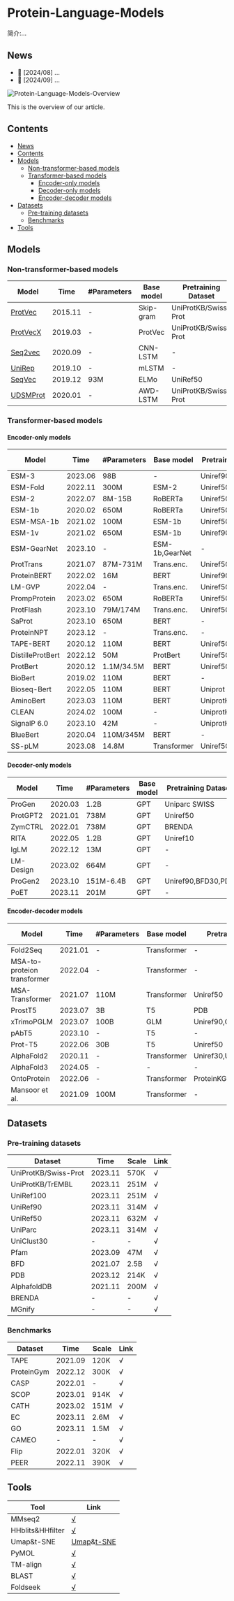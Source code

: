 # Protein-Language-Models

简介:...


## News

- 🌟 [2024/08] ...
- 🌟 [2024/09] ...

![Protein-Language-Models-Overview](https://github.com/shuxiang111/Protein-Language-Models/blob/c71da17722411fb364288d313198d37384f8049d/figures/overview.png)

This is the overview of our article.


## Contents

- [News](#news)
- [Contents](#contents)
- [Models](#models)
  - [Non\-transformer\-based models](#non-transformer-based-models)
  - [Transformer\-based models](#transformer-based-models)
    - [Encoder\-only models](#encoder-only-models)
    - [Decoder\-only models](#decoder-only-models)
    - [Encoder\-decoder models](#encoder-decoder-models)
- [Datasets](#datasets)
  - [Pre\-training datasets](#pre-training-datasets)
  - [Benchmarks](#benchmarks)
- [Tools](#tools)


## Models

### Non-transformer-based models

Model | Time | #Parameters | Base model | Pretraining Dataset |Open-source
---- | ---- | ---- | ---- | ---- | ---- |
[ProtVec](https://journals.plos.org/plosone/article?id=10.1371/journal.pone.0141287)|2015.11|-|Skip-gram|UniProtKB/Swiss-Prot|×
[ProtVecX](https://www.nature.com/articles/s41598-019-38746-w)|2019.03|-|ProtVec|UniProtKB/Swiss-Prot|×
[Seq2vec](https://www.sciencedirect.com/science/article/pii/S1567422320300806?via%3Dihub)|2020.09|-|CNN-LSTM|-|×
[UniRep](https://www.nature.com/articles/s41592-019-0598-1)|2019.10|-|mLSTM|-|[√](https://github.com/churchlab/UniRep)
[SeqVec](https://link.springer.com/article/10.1186/s12859-019-3220-8)|2019.12|93M|ELMo|UniRef50|×
[UDSMProt](https://academic.oup.com/bioinformatics/article/36/8/2401/5698270)|2020.01|-|AWD-LSTM|UniProtKB/Swiss-Prot|×

### Transformer-based models

#### Encoder-only models

Model | Time | #Parameters | Base model | Pretraining Dataset |Open-source
---- | ---- | ---- | ---- | ---- | ---- |
ESM-3|2023.06|98B|-|Uniref90|√
ESM-Fold|2022.11|300M|ESM-2|Uniref50|×
ESM-2|2022.07|8M-15B|RoBERTa|Uniref50,PDB|×
ESM-1b|2020.02|650M|RoBERTa|Uniref50|×
ESM-MSA-1b|2021.02|100M|ESM-1b|Uniref50|×
ESM-1v|2021.02|650M|ESM-1b|Uniref90|×
ESM-GearNet|2023.10|-|ESM-1b,GearNet|-|×
ProtTrans|2021.07|87M-731M|Trans.enc.|Uniref50|×
ProteinBERT|2022.02|16M|BERT|Uniref90|×
LM-GVP|2022.04|-|Trans.enc.|Uniref50|×
PrompProtein|2023.02|650M|RoBERTa|Uniref50,PDB|×
ProtFlash|2023.10|79M/174M|Trans.enc.|Uniref50|×
SaProt|2023.10|650M|BERT|-|×
ProteinNPT|2023.12|-|Trans.enc.|-|×
TAPE-BERT|2020.12|110M|BERT|Uniref50,Pfam|×
DistilleProtBert|2022.12|50M|ProtBert|Uniref50,Pfam|×
ProtBert|2020.12|1.1M/34.5M|BERT|Uniref50|×
BioBert|2019.02|110M|BERT|-|×
Bioseq-Bert|2022.05|110M|BERT|Uniprot|×
AminoBert|2023.03|110M|BERT|UniprotKB,Pfam|×
CLEAN|2024.02|100M|-|UniprotKB,PDB,Pfam|×
SignalP 6.0|2023.10|42M|-|UniprotKB|×
BlueBert|2020.04|110M/345M|BERT|-|×
SS-pLM|2023.08|14.8M|Transformer|Uniref50|×

#### Decoder-only models

Model | Time | #Parameters | Base model | Pretraining Dataset |Open-source
---- | ---- | ---- | ---- | ---- | ---- |
ProGen|2020.03|1.2B|GPT|Uniparc SWISS|×
ProtGPT2|2021.01|738M|GPT|Uniref50|×
ZymCTRL|2022.01|738M|GPT|BRENDA|×
RITA|2022.05|1.2B|GPT|Uniref10|×
IgLM|2022.12|13M|GPT|-|×
LM-Design|2023.02|664M|GPT|-|×
ProGen2|2023.10|151M-6.4B|GPT|Uniref90,BFD30,PDB|×
PoET|2023.11|201M|GPT|-|×

#### Encoder-decoder models

Model | Time | #Parameters | Base model | Pretraining Dataset |Open-source
---- | ---- | ---- | ---- | ---- | ---- |
Fold2Seq|2021.01|-|Transformer|-|×
MSA-to-proteion transformer|2022.04|-|Transformer|-|×
MSA-Transformer|2021.07|110M|Transformer|Uniref50|×
ProstT5|2023.07|3B|T5|PDB|×
xTrimoPGLM|2023.07|100B|GLM|Uniref90,ColdFoldDB|×
pAbT5|2023.10|-|T5|-|×
Prot-T5|2022.06|30B|T5|Uniref50|×
AlphaFold2|2020.11|-|Transformer|Uniref30,Uniref90,PDB,BFD|×
AlphaFold3|2024.05|-|-|-|×
OntoProtein|2022.06|-|Transformer|ProteinKG25|×
Mansoor et al.|2021.09|100M|Transformer|-|×

## Datasets

### Pre-training datasets

Dataset | Time | Scale | Link
---- | ---- | ---- | ----
UniProtKB/Swiss-Prot|2023.11|570K|√
UniProtKB/TrEMBL|2023.11|251M|√
UniRef100|2023.11|251M|√
UniRef90|2023.11|314M|√
UniRef50|2023.11|632M|√
UniParc|2023.11|314M|√
UniClust30|-|-|√
Pfam|2023.09|47M|√
BFD|2021.07|2.5B|√
PDB|2023.12|214K|√
AlphafoldDB|2021.11|200M|√
BRENDA|-|-|√
MGnify|-|-|√

### Benchmarks

Dataset | Time | Scale | Link
---- | ---- | ---- | ----
TAPE|2021.09|120K|√
ProteinGym|2022.12|300K|√
CASP|2022.01|-|√
SCOP|2023.01|914K|√
CATH|2023.02|151M|√
EC|2023.11|2.6M|√
GO|2023.11|1.5M|√
CAMEO|-|-|√
Flip|2022.01|320K|√
PEER|2022.11|390K|√

## Tools

Tool | Link
---- | ----
MMseq2|[√](https://github.com/soedinglab/mmseqs2)
HHblits&HHfilter|[√](https://github.com/soedinglab/hh-suite)
Umap&t-SNE|[Umap](https://umap-learn.readthedocs.io/en/latest/)&[t-SNE](https://scikit-learn.org/0.18/preface.html)
PyMOL|[√](https://www.pymol.org/)
TM-align|[√](https://zhanggroup.org/TM-align/)
BLAST|[√](https://blast.ncbi.nlm.nih.gov/Blast.cgi)
Foldseek|[√](https://search.foldseek.com/search)









